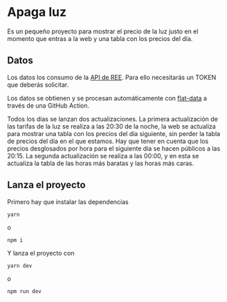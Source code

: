 # Apaga luz

Es un pequeño proyecto para mostrar el precio de la luz justo en el momento que entras a la web y una tabla con los precios del día.

## Datos

Los datos los consumo de la [API de REE](https://api.esios.ree.es/). Para ello necesitarás un TOKEN que deberás solicitar.

Los datos se obtienen y se procesan automáticamente con [flat-data](https://octo.github.com/projects/flat-data) a través de una GitHub Action. 

Todos los días se lanzan dos actualizaciones. La primera actualización de las tarifas de la luz se realiza a las 20:30 de la noche, la web se actualiza para mostrar una tabla con los precios del día siguiente, sin perder la tabla de precios del día en el que estamos. Hay que tener en cuenta que los precios desglosados por hora para el siguiente día se hacen públicos a las 20:15. La segunda actualización se realiza a las 00:00, y en esta se actualiza la tabla de las horas más baratas y las horas más caras.

## Lanza el proyecto

Primero hay que instalar las dependencias

```bash
yarn
```

o

```
npm i
```

Y lanza el proyecto con

```
yarn dev
```

o

```
npm run dev
```
